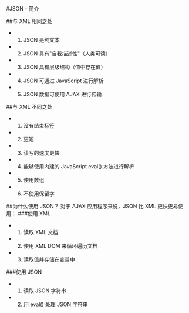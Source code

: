 #JSON - 简介

##与 XML 相同之处
* 1. JSON 是纯文本
* 2. JSON 具有"自我描述性"（人类可读）
* 3. JSON 具有层级结构（值中存在值）
* 4. JSON 可通过 JavaScript 进行解析
* 5. JSON 数据可使用 AJAX 进行传输

##与 XML 不同之处
* 1. 没有结束标签
* 2. 更短
* 3. 读写的速度更快
* 4. 能够使用内建的 JavaScript eval() 方法进行解析
* 5. 使用数组
* 6. 不使用保留字

##为什么使用 JSON？
对于 AJAX 应用程序来说，JSON 比 XML 更快更易使用：
###使用 XML
* 1. 读取 XML 文档
* 2. 使用 XML DOM 来循环遍历文档
* 3. 读取值并存储在变量中

###使用 JSON
* 1. 读取 JSON 字符串
* 2. 用 eval() 处理 JSON 字符串


